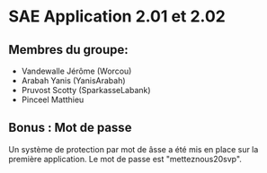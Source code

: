 # SAE Application 2.01 et 2.02

## Membres du groupe:
- Vandewalle Jérôme (Worcou)
- Arabah Yanis (YanisArabah)
- Pruvost Scotty (SparkasseLabank)
- Pinceel Matthieu

## Bonus : Mot de passe
Un système de protection par mot de âsse a été mis en place sur la première application.
Le mot de passe est "metteznous20svp".
